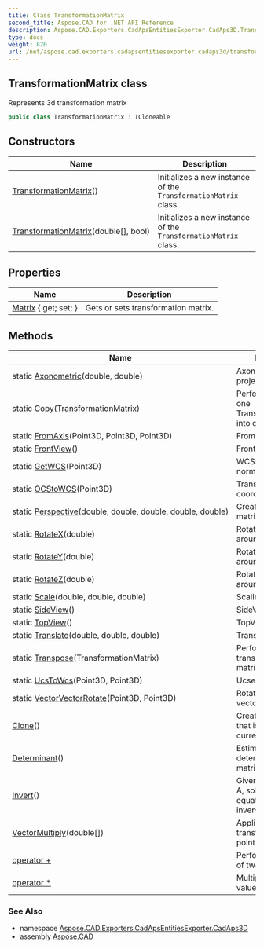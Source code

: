 ```yaml
---
title: Class TransformationMatrix
second_title: Aspose.CAD for .NET API Reference
description: Aspose.CAD.Exporters.CadApsEntitiesExporter.CadAps3D.TransformationMatrix class. Represents 3d transformation matrix
type: docs
weight: 820
url: /net/aspose.cad.exporters.cadapsentitiesexporter.cadaps3d/transformationmatrix/
---
```

## TransformationMatrix class

Represents 3d transformation matrix

```csharp
public class TransformationMatrix : ICloneable
```

## Constructors

| Name | Description |
| --- | --- |
| [TransformationMatrix](transformationmatrix/#constructor)() | Initializes a new instance of the `TransformationMatrix` class |
| [TransformationMatrix](transformationmatrix/#constructor_1)(double[], bool) | Initializes a new instance of the `TransformationMatrix` class. |

## Properties

| Name | Description |
| --- | --- |
| [Matrix](../../aspose.cad.exporters.cadapsentitiesexporter.cadaps3d/transformationmatrix/matrix/) { get; set; } | Gets or sets transformation matrix. |

## Methods

| Name | Description |
| --- | --- |
| static [Axonometric](../../aspose.cad.exporters.cadapsentitiesexporter.cadaps3d/transformationmatrix/axonometric/)(double, double) | Axonometric projection |
| static [Copy](../../aspose.cad.exporters.cadapsentitiesexporter.cadaps3d/transformationmatrix/copy/)(TransformationMatrix) | Performs copy of one TransformationMatrix into other. |
| static [FromAxis](../../aspose.cad.exporters.cadapsentitiesexporter.cadaps3d/transformationmatrix/fromaxis/)(Point3D, Point3D, Point3D) | From the axis. |
| static [FrontView](../../aspose.cad.exporters.cadapsentitiesexporter.cadaps3d/transformationmatrix/frontview/)() | FrontView matrix |
| static [GetWCS](../../aspose.cad.exporters.cadapsentitiesexporter.cadaps3d/transformationmatrix/getwcs/)(Point3D) | WCSs the specified normal vector. |
| static [OCStoWCS](../../aspose.cad.exporters.cadapsentitiesexporter.cadaps3d/transformationmatrix/ocstowcs/)(Point3D) | Transforms OCS coordinates to WSC |
| static [Perspective](../../aspose.cad.exporters.cadapsentitiesexporter.cadaps3d/transformationmatrix/perspective/)(double, double, double, double, double) | Creates perspective matrix. |
| static [RotateX](../../aspose.cad.exporters.cadapsentitiesexporter.cadaps3d/transformationmatrix/rotatex/)(double) | Rotation matrix around X |
| static [RotateY](../../aspose.cad.exporters.cadapsentitiesexporter.cadaps3d/transformationmatrix/rotatey/)(double) | Rotation matrix around Y |
| static [RotateZ](../../aspose.cad.exporters.cadapsentitiesexporter.cadaps3d/transformationmatrix/rotatez/)(double) | Rotation matrix around Z |
| static [Scale](../../aspose.cad.exporters.cadapsentitiesexporter.cadaps3d/transformationmatrix/scale/)(double, double, double) | Scaling of a matrix |
| static [SideView](../../aspose.cad.exporters.cadapsentitiesexporter.cadaps3d/transformationmatrix/sideview/)() | SideView matrix |
| static [TopView](../../aspose.cad.exporters.cadapsentitiesexporter.cadaps3d/transformationmatrix/topview/)() | TopView matrix |
| static [Translate](../../aspose.cad.exporters.cadapsentitiesexporter.cadaps3d/transformationmatrix/translate/)(double, double, double) | Translation matrix |
| static [Transpose](../../aspose.cad.exporters.cadapsentitiesexporter.cadaps3d/transformationmatrix/transpose/)(TransformationMatrix) | Performs transposing of matrix. |
| static [UcsToWcs](../../aspose.cad.exporters.cadapsentitiesexporter.cadaps3d/transformationmatrix/ucstowcs/)(Point3D, Point3D) | Ucses to WCS. |
| static [VectorVectorRotate](../../aspose.cad.exporters.cadapsentitiesexporter.cadaps3d/transformationmatrix/vectorvectorrotate/)(Point3D, Point3D) | Rotation matrix from vector 1 to vector 2 |
| [Clone](../../aspose.cad.exporters.cadapsentitiesexporter.cadaps3d/transformationmatrix/clone/)() | Creates a new object that is a copy of the current instance. |
| [Determinant](../../aspose.cad.exporters.cadapsentitiesexporter.cadaps3d/transformationmatrix/determinant/)() | Estimates determinant of a matrix. |
| [Invert](../../aspose.cad.exporters.cadapsentitiesexporter.cadaps3d/transformationmatrix/invert/)() | Given an nXn matrix A, solve n linear equations to find the inverse of A. |
| [VectorMultiply](../../aspose.cad.exporters.cadapsentitiesexporter.cadaps3d/transformationmatrix/vectormultiply/)(double[]) | Applies transformation to point |
| [operator +](../../aspose.cad.exporters.cadapsentitiesexporter.cadaps3d/transformationmatrix/op_addition/) | Performs summation of two matrices. |
| [operator *](../../aspose.cad.exporters.cadapsentitiesexporter.cadaps3d/transformationmatrix/op_multiply/#op_multiply_1) | Multiplies matrix by value. (2 operators) |

### See Also

* namespace [Aspose.CAD.Exporters.CadApsEntitiesExporter.CadAps3D](../../aspose.cad.exporters.cadapsentitiesexporter.cadaps3d/)
* assembly [Aspose.CAD](../../)


